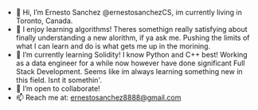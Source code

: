 - 👋 Hi, I’m Ernesto Sanchez @ernestosanchezCS, im currently living in Toronto, Canada. 
- 👀 I enjoy learning algorithms! Theres somethign really satisfying about finally understanding a new alorithm, if ya ask me. Pushing the limits of what I can learn and do is what gets me up in the morining.
- 🌱 I’m currently learning Solidity! I know Python and C++ best! Working as a data engineer for a while now however have done significant Full Stack Development. Seems like im always learning something new in this field. Isnt it somethin'. 
- 💞️ I’m open to collaborate!
- 📫 Reach me at: ernestosanchez8888@gmail.com

<!---
ernestosanchezCS/ernestosanchezCS is a ✨ special ✨ repository because its `README.md` (this file) appears on your GitHub profile.
You can click the Preview link to take a look at your changes.
--->
